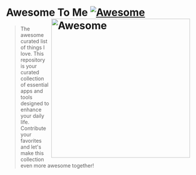 # Awesome To Me [![Awesome](https://awesome.re/badge.svg)](https://github.com/sindresorhus/awesome) [<img src="https://cdn.freebiesupply.com/logos/thumbs/2x/awesome-logo.png" width="380" align="right" alt="Awesome">](https://awesome.re)
> The awesome curated list of things I love.
This repository is your curated collection of essential apps and tools designed to enhance your daily life. Contribute your favorites and let's make this collection even more awesome together!
